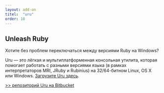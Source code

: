 ```yaml
---
layout: add-on
titel:  "uru"
order: 10
---
```

## Unleash Ruby

Хотите без проблем переключаться между версиями Ruby на Windows?

Uru — это лёгкая и мультиплатформенная консольная утилита, которая помогает работать с разными версиями языка
(в рамках интерпретаторов MRI, JRuby и Rubinius) на 32/64-битном Linux, OS X или Windows. 
[Загрузите Uru здесь](https://bitbucket.org/jonforums/uru/wiki/Downloads).

[>> репозиторий Uru на Bitbucket](https://bitbucket.org/jonforums/uru)
